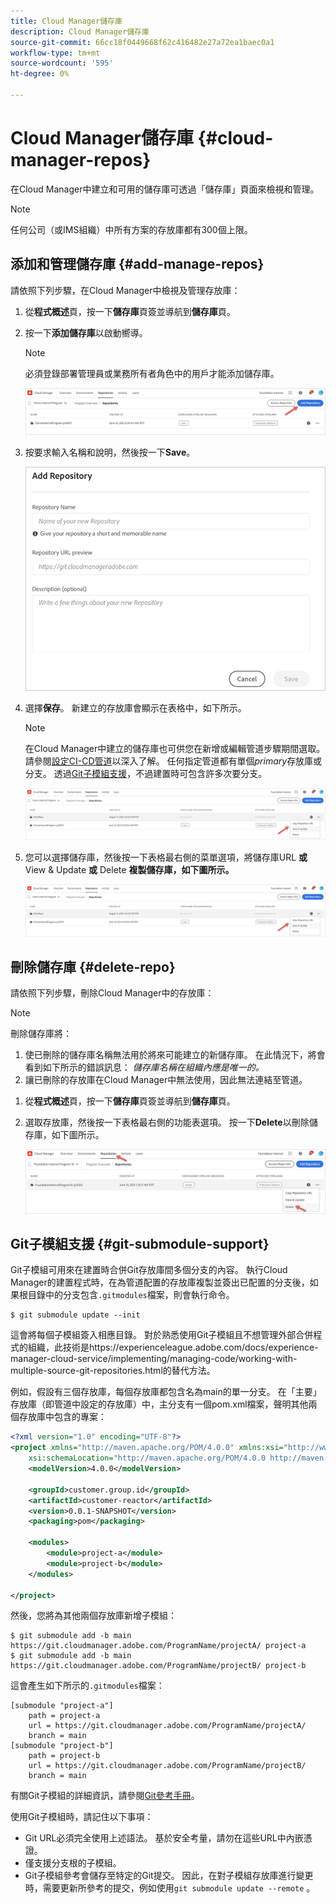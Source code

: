 ```yaml
---
title: Cloud Manager儲存庫
description: Cloud Manager儲存庫
source-git-commit: 66cc18f0449668f62c416482e27a72ea1baec0a1
workflow-type: tm+mt
source-wordcount: '595'
ht-degree: 0%

---
```


# Cloud Manager儲存庫 {#cloud-manager-repos}

在Cloud Manager中建立和可用的儲存庫可透過「儲存庫」頁面來檢視和管理。

>[!NOTE]
>任何公司（或IMS組織）中所有方案的存放庫都有300個上限。

## 添加和管理儲存庫 {#add-manage-repos}

請依照下列步驟，在Cloud Manager中檢視及管理存放庫：

1. 從&#x200B;**程式概述**&#x200B;頁，按一下&#x200B;**儲存庫**&#x200B;頁簽並導航到&#x200B;**儲存庫**&#x200B;頁。

1. 按一下&#x200B;**添加儲存庫**&#x200B;以啟動嚮導。

   >[!NOTE]
   >必須登錄部署管理員或業務所有者角色中的用戶才能添加儲存庫。

   ![](/help/implementing/cloud-manager/assets/repos/create-repo2.png)

1. 按要求輸入名稱和說明，然後按一下&#x200B;**Save**。

   ![](/help/implementing/cloud-manager/assets/repos/repo-1.png)

1. 選擇&#x200B;**保存**。 新建立的存放庫會顯示在表格中，如下所示。

   >[!NOTE]
   >在Cloud Manager中建立的儲存庫也可供您在新增或編輯管道步驟期間選取。 請參閱[設定CI-CD管道](https://experienceleague.adobe.com/docs/experience-manager-cloud-service/implementing/using-cloud-manager/configure-pipeline.html?lang=en)以深入了解。 任何指定管道都有單個&#x200B;*primary*&#x200B;存放庫或分支。 透過[Git子模組支援](#git-submodule-support)，不過建置時可包含許多次要分支。

   ![](/help/implementing/cloud-manager/assets/repos/create-repo3.png)

1. 您可以選擇儲存庫，然後按一下表格最右側的菜單選項，將儲存庫URL **或** View &amp; Update **或** Delete **複製儲存庫，如下圖所示。**

   ![](/help/implementing/cloud-manager/assets/repos/create-repo3.png)

## 刪除儲存庫 {#delete-repo}

請依照下列步驟，刪除Cloud Manager中的存放庫：
>[!NOTE]
>刪除儲存庫將：
>1. 使已刪除的儲存庫名稱無法用於將來可能建立的新儲存庫。 在此情況下，將會看到如下所示的錯誤訊息：
   >*儲存庫名稱在組織內應是唯一的。*
>1. 讓已刪除的存放庫在Cloud Manager中無法使用，因此無法連結至管道。


1. 從&#x200B;**程式概述**&#x200B;頁，按一下&#x200B;**儲存庫**&#x200B;頁簽並導航到&#x200B;**儲存庫**&#x200B;頁。

1. 選取存放庫，然後按一下表格最右側的功能表選項。 按一下&#x200B;**Delete**&#x200B;以刪除儲存庫，如下圖所示。

   ![](/help/implementing/cloud-manager/assets/repos/delete-repo.png)


## Git子模組支援 {#git-submodule-support}

Git子模組可用來在建置時合併Git存放庫間多個分支的內容。 執行Cloud Manager的建置程式時，在為管道配置的存放庫複製並簽出已配置的分支後，如果根目錄中的分支包含`.gitmodules`檔案，則會執行命令。

```
$ git submodule update --init
```

這會將每個子模組簽入相應目錄。 對於熟悉使用Git子模組且不想管理外部合併程式的組織，此技術是https://experienceleague.adobe.com/docs/experience-manager-cloud-service/implementing/managing-code/working-with-multiple-source-git-repositories.html的替代方法。

例如，假設有三個存放庫，每個存放庫都包含名為main的單一分支。 在「主要」存放庫（即管道中設定的存放庫）中，主分支有一個pom.xml檔案，聲明其他兩個存放庫中包含的專案：

```xml
<?xml version="1.0" encoding="UTF-8"?>
<project xmlns="http://maven.apache.org/POM/4.0.0" xmlns:xsi="http://www.w3.org/2001/XMLSchema-instance"
    xsi:schemaLocation="http://maven.apache.org/POM/4.0.0 http://maven.apache.org/maven-v4_0_0.xsd">
    <modelVersion>4.0.0</modelVersion>
   
    <groupId>customer.group.id</groupId>
    <artifactId>customer-reactor</artifactId>
    <version>0.0.1-SNAPSHOT</version>
    <packaging>pom</packaging>
   
    <modules>
        <module>project-a</module>
        <module>project-b</module>
    </modules>
   
</project>
```

然後，您將為其他兩個存放庫新增子模組：

```
$ git submodule add -b main https://git.cloudmanager.adobe.com/ProgramName/projectA/ project-a
$ git submodule add -b main https://git.cloudmanager.adobe.com/ProgramName/projectB/ project-b
```

這會產生如下所示的`.gitmodules`檔案：

```
[submodule "project-a"]
    path = project-a
    url = https://git.cloudmanager.adobe.com/ProgramName/projectA/
    branch = main
[submodule "project-b"]
    path = project-b
    url = https://git.cloudmanager.adobe.com/ProgramName/projectB/
    branch = main
```

有關Git子模組的詳細資訊，請參閱[Git參考手冊](https://git-scm.com/book/en/v2/Git-Tools-Submodules)。

使用Git子模組時，請記住以下事項：

* Git URL必須完全使用上述語法。 基於安全考量，請勿在這些URL中內嵌憑證。
* 僅支援分支根的子模組。
* Git子模組參考會儲存至特定的Git提交。 因此，在對子模組存放庫進行變更時，需要更新所參考的提交，例如使用`git submodule update --remote` 。

